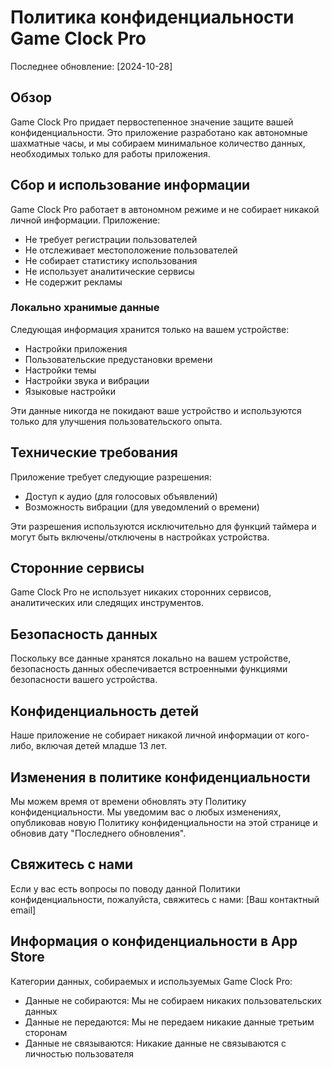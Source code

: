 # Политика конфиденциальности Game Clock Pro

Последнее обновление: [2024-10-28]

## Обзор
Game Clock Pro придает первостепенное значение защите вашей конфиденциальности. Это приложение разработано как автономные шахматные часы, и мы собираем минимальное количество данных, необходимых только для работы приложения.

## Сбор и использование информации
Game Clock Pro работает в автономном режиме и не собирает никакой личной информации. Приложение:
- Не требует регистрации пользователей
- Не отслеживает местоположение пользователей
- Не собирает статистику использования
- Не использует аналитические сервисы
- Не содержит рекламы

### Локально хранимые данные
Следующая информация хранится только на вашем устройстве:
- Настройки приложения
- Пользовательские предустановки времени
- Настройки темы
- Настройки звука и вибрации
- Языковые настройки

Эти данные никогда не покидают ваше устройство и используются только для улучшения пользовательского опыта.

## Технические требования
Приложение требует следующие разрешения:
- Доступ к аудио (для голосовых объявлений)
- Возможность вибрации (для уведомлений о времени)

Эти разрешения используются исключительно для функций таймера и могут быть включены/отключены в настройках устройства.

## Сторонние сервисы
Game Clock Pro не использует никаких сторонних сервисов, аналитических или следящих инструментов.

## Безопасность данных
Поскольку все данные хранятся локально на вашем устройстве, безопасность данных обеспечивается встроенными функциями безопасности вашего устройства.

## Конфиденциальность детей
Наше приложение не собирает никакой личной информации от кого-либо, включая детей младше 13 лет.

## Изменения в политике конфиденциальности
Мы можем время от времени обновлять эту Политику конфиденциальности. Мы уведомим вас о любых изменениях, опубликовав новую Политику конфиденциальности на этой странице и обновив дату "Последнего обновления".

## Свяжитесь с нами
Если у вас есть вопросы по поводу данной Политики конфиденциальности, пожалуйста, свяжитесь с нами:
[Ваш контактный email]

## Информация о конфиденциальности в App Store
Категории данных, собираемых и используемых Game Clock Pro:
- Данные не собираются: Мы не собираем никаких пользовательских данных
- Данные не передаются: Мы не передаем никакие данные третьим сторонам
- Данные не связываются: Никакие данные не связываются с личностью пользователя
